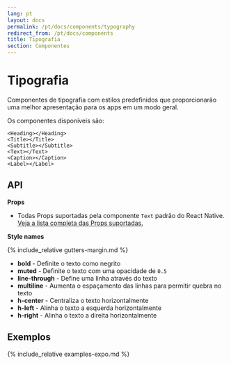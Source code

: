 ```yaml
---
lang: pt
layout: docs
permalink: /pt/docs/components/typography
redirect_from: /pt/docs/components
title: Tipografia
section: Componentes
---
```


# Tipografia

Componentes de tipografia com estilos predefinidos que proporcionarão uma melhor apresentação para os apps em um modo geral.

Os componentes disponíveis são:

```
<Heading></Heading>
<Title></Title>
<Subtitle></Subtitle>
<Text></Text>
<Caption></Caption>
<Label></Label>
```

## API

**Props**

- Todas Props suportadas pela componente `Text` padrão do React Native. [Veja a lista completa das Props suportadas.](https://facebook.github.io/react-native/docs/text.html#props)

**Style names**

{% include_relative gutters-margin.md %}
- **bold** - Definite o texto como negrito
- **muted** - Definite o texto com uma opacidade de `0.5`
- **line-through** - Define uma linha através do texto
- **multiline** - Aumenta o espaçamento das linhas para permitir quebra no texto
- **h-center** - Centraliza o texto horizontalmente
- **h-left** - Alinha o texto a esquerda horizontalmente
- **h-right** - Alinha o texto a direita horizontalmente

## Exemplos

{% include_relative examples-expo.md %}
